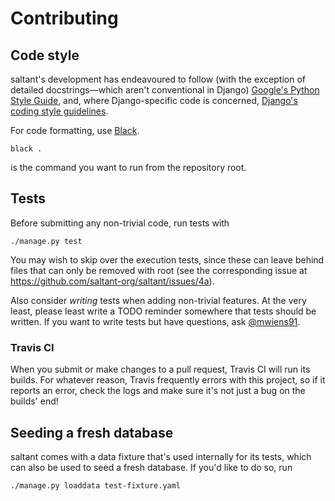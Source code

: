 # Contributing

## Code style

saltant's development has endeavoured to follow (with the exception of
detailed docstrings—which aren't conventional in Django) [Google's
Python Style
Guide](https://github.com/google/styleguide/blob/gh-pages/pyguide.md),
and, where Django-specific code is concerned, [Django's coding style
guidelines](https://docs.djangoproject.com/en/dev/internals/contributing/writing-code/coding-style/).

For code formatting, use [Black](https://github.com/ambv/black).

```
black .
```

is the command you want to run from the repository root.

## Tests

Before submitting any non-trivial code, run tests with

```
./manage.py test
```

You may wish to skip over the execution tests, since these can leave
behind files that can only be removed with root (see the corresponding
issue at https://github.com/saltant-org/saltant/issues/4a).

Also consider *writing* tests when adding non-trivial features. At the
very least, please least write a TODO reminder somewhere that tests
should be written.  If you want to write tests but have questions, ask
[@mwiens91](https://github.com/mwiens91).

### Travis CI

When you submit or make changes to a pull request, Travis CI will run
its builds. For whatever reason, Travis frequently errors with this
project, so if it reports an error, check the logs and make sure it's
not just a bug on the builds' end!

## Seeding a fresh database

saltant comes with a data fixture that's used internally for its tests,
which can also be used to seed a fresh database. If you'd like to do so,
run

```
./manage.py loaddata test-fixture.yaml
```
